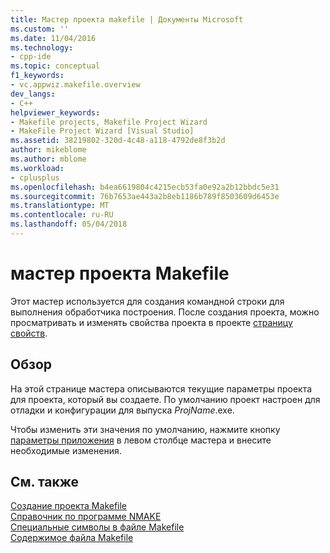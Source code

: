 ```yaml
---
title: Мастер проекта makefile | Документы Microsoft
ms.custom: ''
ms.date: 11/04/2016
ms.technology:
- cpp-ide
ms.topic: conceptual
f1_keywords:
- vc.appwiz.makefile.overview
dev_langs:
- C++
helpviewer_keywords:
- Makefile projects, Makefile Project Wizard
- MakeFile Project Wizard [Visual Studio]
ms.assetid: 38219802-320d-4c48-a118-4792de8f3b2d
author: mikeblome
ms.author: mblome
ms.workload:
- cplusplus
ms.openlocfilehash: b4ea6619804c4215ecb53fa0e92a2b12bbdc5e31
ms.sourcegitcommit: 76b7653ae443a2b8eb1186b789f8503609d6453e
ms.translationtype: MT
ms.contentlocale: ru-RU
ms.lasthandoff: 05/04/2018
---
```

# <a name="makefile-project-wizard"></a>мастер проекта Makefile
Этот мастер используется для создания командной строки для выполнения обработчика построения. После создания проекта, можно просматривать и изменять свойства проекта в проекте [страницу свойств](../ide/working-with-project-properties.md).  
  
## <a name="overview"></a>Обзор  
 На этой странице мастера описываются текущие параметры проекта для проекта, который вы создаете. По умолчанию проект настроен для отладки и конфигурации для выпуска *ProjName*.exe.  
  
 Чтобы изменить эти значения по умолчанию, нажмите кнопку [параметры приложения](../ide/application-settings-makefile-project-wizard.md) в левом столбце мастера и внесите необходимые изменения.  
  
## <a name="see-also"></a>См. также  
 [Создание проекта Makefile](../ide/creating-a-makefile-project.md)   
 [Справочник по программе NMAKE](../build/nmake-reference.md)   
 [Специальные символы в файле Makefile](../build/special-characters-in-a-makefile.md)   
 [Содержимое файла Makefile](../build/contents-of-a-makefile.md)